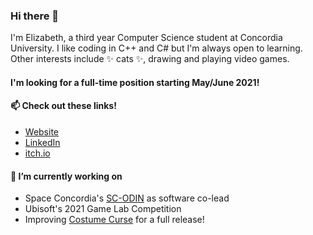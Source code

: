 ### Hi there 👋

I'm Elizabeth, a third year Computer Science student at Concordia University.
I like coding in C++ and C# but I'm always open to learning. Other interests include ✨ cats ✨, drawing and playing video games.

#### I'm looking for a full-time position starting May/June 2021!

#### 📫 Check out these links!
- [Website](https://eli-lam.github.io/)
- [LinkedIn](https://linkedin.com/in/elilam)
- [itch.io](https://nammmae.itch.io/)

#### 🔭 I’m currently working on
- Space Concordia's [SC-ODIN](http://www.spaceconcordia.ca/en/division/spacecraft/) as software co-lead
- Ubisoft's 2021 Game Lab Competition
- Improving [Costume Curse](https://nammmae.itch.io/costume-curse) for a full release!
